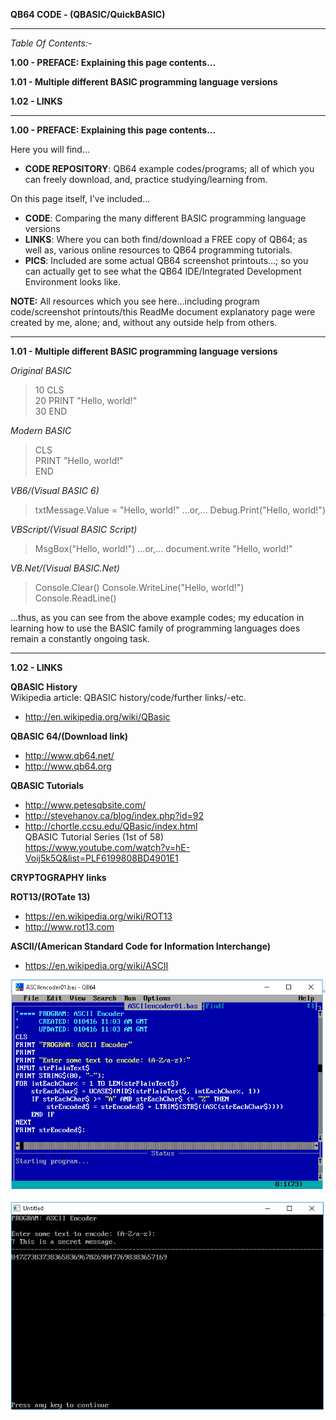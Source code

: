 **QB64 CODE - (QBASIC/QuickBASIC)** 

-----

_Table Of Contents:-_

**1.00 - PREFACE: Explaining this page contents...** 

**1.01 - Multiple different BASIC programming language versions** 

**1.02 - LINKS**      

-----

**1.00 - PREFACE: Explaining this page contents...** 

Here you will find...
* **CODE REPOSITORY**: QB64 example codes/programs; all of which you can freely download, and, practice studying/learning from.

On this page itself, I've included...
* **CODE**: Comparing the many different BASIC programming language versions
* **LINKS**: Where you can both find/download a FREE copy of QB64; as well as, various online resources to QB64 programming tutorials. 
* **PICS**: Included are some actual QB64 screenshot printouts...; so you can actually get to see what the QB64 IDE/Integrated Development Environment looks like.

**NOTE:** All resources which you see here...including program code/screenshot printouts/this ReadMe document explanatory page were created by me, alone; and, without any outside help from others.

-----

**1.01 - Multiple different BASIC programming language versions** 

_Original BASIC_

>10 CLS  
>20 PRINT "Hello, world!"  
>30 END

_Modern BASIC_

>CLS  
>PRINT "Hello, world!"  
>END

_VB6/(Visual BASIC 6)_

>txtMessage.Value = "Hello, world!"
...or,...
>Debug.Print("Hello, world!")

_VBScript/(Visual BASIC Script)_

>MsgBox\("Hello, world!"\)
...or,...
>document.write "Hello, world!"

_VB.Net/(Visual BASIC.Net)_

>Console.Clear()
>Console.WriteLine("Hello, world!")
>Console.ReadLine()

...thus, as you can see from the above example codes; my education in learning how to use the BASIC family of programming languages does remain a constantly ongoing task.

-----

**1.02 - LINKS**      

**QBASIC History**  
Wikipedia article: QBASIC history/code/further links/-etc.  
* http://en.wikipedia.org/wiki/QBasic

**QBASIC 64/(Download link)**
* http://www.qb64.net/  
* http://www.qb64.org  

**QBASIC Tutorials**      
* http://www.petesqbsite.com/  
* http://stevehanov.ca/blog/index.php?id=92  
* http://chortle.ccsu.edu/QBasic/index.html    
QBASIC Tutorial Series (1st of 58)  
https://www.youtube.com/watch?v=hE-Voij5k5Q&list=PLF6199808BD4901E1  

**CRYPTOGRAPHY links**

**ROT13/(ROTate 13)**
* https://en.wikipedia.org/wiki/ROT13  
* http://www.rot13.com  

**ASCII/(American Standard Code for Information Interchange)**
* https://en.wikipedia.org/wiki/ASCII  

![My ASCII Encoder program screenshot pic](\ASCIIencoder01a.png)

![My ASCII Encoder program screenshot pic](\ASCIIencoder01b.png)
